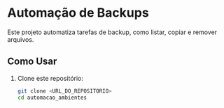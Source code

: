# Automação de Backups

Este projeto automatiza tarefas de backup, como listar, copiar e remover arquivos.

## Como Usar

1. Clone este repositório:
   ```bash
   git clone <URL_DO_REPOSITORIO>
   cd automacao_ambientes
